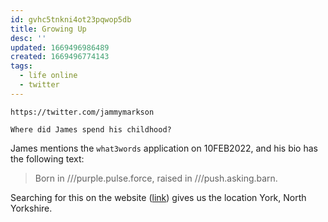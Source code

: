 ```yaml
---
id: gvhc5tnkni4ot23pqwop5db
title: Growing Up
desc: ''
updated: 1669496986489
created: 1669496774143
tags:
  - life online
  - twitter
---
```


```
https://twitter.com/jammymarkson

Where did James spend his childhood?
```

James mentions the `what3words` application on 10FEB2022, and his bio has the following text:

> Born in ///purple.pulse.force, raised in ///push.asking.barn.

Searching for this on the website ([link](https://what3words.com/push.asking.barn)) gives us the location York, North Yorkshire.
